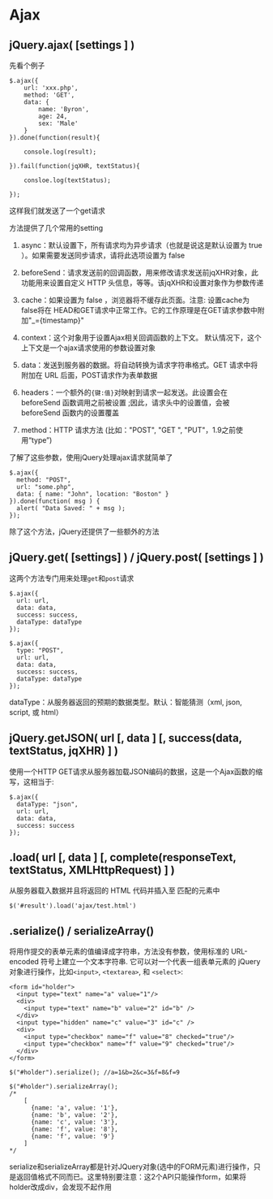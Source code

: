 # Ajax

## jQuery.ajax( [settings ] )

先看个例子

	$.ajax({
		url: 'xxx.php',
		method: 'GET',
		data: {
			name: 'Byron',
			age: 24,
			sex: 'Male'
		}
	}).done(function(result){

		console.log(result);

	}).fail(function(jqXHR, textStatus){

		consloe.log(textStatus);

	});

这样我们就发送了一个get请求

方法提供了几个常用的setting

1. async：默认设置下，所有请求均为异步请求（也就是说这是默认设置为 true ）。如果需要发送同步请求，请将此选项设置为 false

2. beforeSend：请求发送前的回调函数，用来修改请求发送前jqXHR对象，此功能用来设置自定义 HTTP 头信息，等等。该jqXHR和设置对象作为参数传递

3. cache：如果设置为 false ，浏览器将不缓存此页面。注意: 设置cache为 false将在 HEAD和GET请求中正常工作。它的工作原理是在GET请求参数中附加"_={timestamp}"

4. context：这个对象用于设置Ajax相关回调函数的上下文。 默认情况下，这个上下文是一个ajax请求使用的参数设置对象

5. data：发送到服务器的数据。将自动转换为请求字符串格式。GET 请求中将附加在 URL 后面，POST请求作为表单数据

6. headers：一个额外的`{键:值}`对映射到请求一起发送。此设置会在beforeSend 函数调用之前被设置 ;因此，请求头中的设置值，会被beforeSend 函数内的设置覆盖

7. method：HTTP 请求方法 (比如："POST", "GET ", "PUT"，1.9之前使用“type”)

了解了这些参数，使用jQuery处理ajax请求就简单了

	$.ajax({
	  method: "POST",
	  url: "some.php",
	  data: { name: "John", location: "Boston" }
	}).done(function( msg ) {
	  alert( "Data Saved: " + msg );
	});

除了这个方法，jQuery还提供了一些额外的方法

## jQuery.get( [settings] ) / jQuery.post( [settings ] )

这两个方法专门用来处理`get`和`post`请求

	$.ajax({
	  url: url,
	  data: data,
	  success: success,
	  dataType: dataType
	});

	$.ajax({
	  type: "POST",
	  url: url,
	  data: data,
	  success: success,
	  dataType: dataType
	});

dataType：从服务器返回的预期的数据类型。默认：智能猜测（xml, json, script, 或 html）

## jQuery.getJSON( url [, data ] [, success(data, textStatus, jqXHR) ] )

使用一个HTTP GET请求从服务器加载JSON编码的数据，这是一个Ajax函数的缩写，这相当于:

	$.ajax({
	  dataType: "json",
	  url: url,
	  data: data,
	  success: success
	});

## .load( url [, data ] [, complete(responseText, textStatus, XMLHttpRequest) ] )

从服务器载入数据并且将返回的 HTML 代码并插入至 匹配的元素中

	$('#result').load('ajax/test.html')

## .serialize() / serializeArray()

将用作提交的表单元素的值编译成字符串，方法没有参数，使用标准的 URL-encoded 符号上建立一个文本字符串. 它可以对一个代表一组表单元素的 jQuery 对象进行操作，比如`<input>`, `<textarea>`, 和 `<select>`:

	<form id="holder">
	  <input type="text" name="a" value="1"/>
	  <div>
	    <input type="text" name="b" value="2" id="b" />
	  </div>
	  <input type="hidden" name="c" value="3" id="c" />
	  <div>
	    <input type="checkbox" name="f" value="8" checked="true"/>
	    <input type="checkbox" name="f" value="9" checked="true"/>
	  </div>
	</form>

	$("#holder").serialize(); //a=1&b=2&c=3&f=8&f=9

	$("#holder").serializeArray();
	/*
		[
		  {name: 'a', value: '1'},
		  {name: 'b', value: '2'},
		  {name: 'c', value: '3'},
		  {name: 'f', value: '8'},
		  {name: 'f', value: '9'}
		]
	*/

serialize和serializeArray都是针对JQuery对象(选中的FORM元素)进行操作，只是返回值格式不同而已。这里特别要注意：这2个API只能操作form，如果将holder改成div，会发现不起作用
